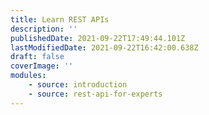 ```yaml
---
title: Learn REST APIs
description: ''
publishedDate: 2021-09-22T17:49:44.101Z
lastModifiedDate: 2021-09-22T16:42:00.638Z
draft: false
coverImage: ''
modules:
    - source: introduction
    - source: rest-api-for-experts
---
```

